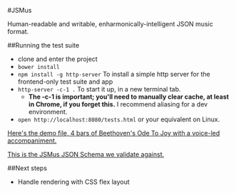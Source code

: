 #JSMus

Human-readable and writable, enharmonically-intelligent JSON music format.

##Running the test suite

* clone and enter the project
* `bower install`
* `npm install -g http-server` To install a simple http server for the frontend-only test suite and app
* `http-server -c-1 .` To start it up, in a new terminal tab.
  * **The -c-1 is important; you'll need to manually clear cache, at least in Chrome, if you forget this.** I recommend aliasing for a dev environment.
* `open http://localhost:8080/tests.html` or your equivalent on Linux.

[Here's the demo file, 4 bars of Beethoven's Ode To Joy with a voice-led accompaniment.](../blob/master/examples/OdeToJoy.json)

[This is the JSMus JSON Schema we validate against.](../blob/master/examples/OdeToJoy.json)

##Next steps
* Handle rendering with CSS flex layout